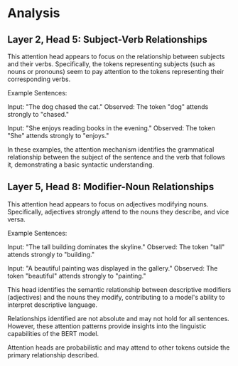 # Analysis

## Layer 2, Head 5: Subject-Verb Relationships

This attention head appears to focus on the relationship between subjects and their verbs. Specifically, the tokens representing subjects (such as nouns or pronouns) seem to pay attention to the tokens representing their corresponding verbs.

Example Sentences:

Input: "The dog chased the cat."
Observed: The token "dog" attends strongly to "chased."

Input: "She enjoys reading books in the evening."
Observed: The token "She" attends strongly to "enjoys."

In these examples, the attention mechanism identifies the grammatical relationship between the subject of the sentence and the verb that follows it, demonstrating a basic syntactic understanding.

## Layer 5, Head 8: Modifier-Noun Relationships

This attention head appears to focus on adjectives modifying nouns. Specifically, adjectives strongly attend to the nouns they describe, and vice versa.

Example Sentences:

Input: "The tall building dominates the skyline."
Observed: The token "tall" attends strongly to "building."

Input: "A beautiful painting was displayed in the gallery."
Observed: The token "beautiful" attends strongly to "painting."

This head identifies the semantic relationship between descriptive modifiers (adjectives) and the nouns they modify, contributing to a model's ability to interpret descriptive language.

Relationships identified are not absolute and may not hold for all sentences. However, these attention patterns provide insights into the linguistic capabilities of the BERT model.

Attention heads are probabilistic and may attend to other tokens outside the primary relationship described.
